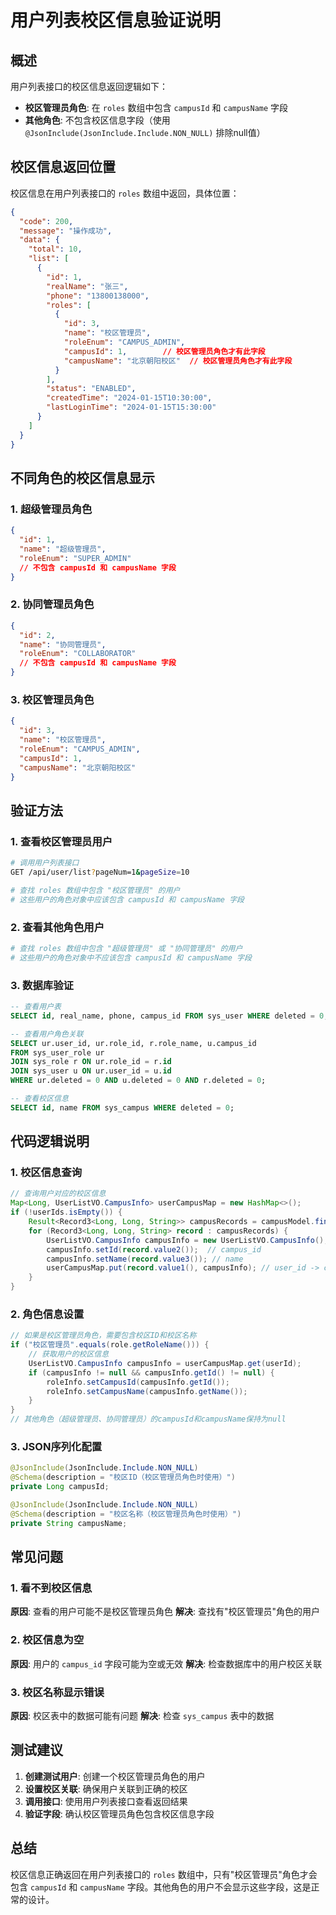 # 用户列表校区信息验证说明

## 概述

用户列表接口的校区信息返回逻辑如下：
- **校区管理员角色**: 在 `roles` 数组中包含 `campusId` 和 `campusName` 字段
- **其他角色**: 不包含校区信息字段（使用 `@JsonInclude(JsonInclude.Include.NON_NULL)` 排除null值）

## 校区信息返回位置

校区信息在用户列表接口的 `roles` 数组中返回，具体位置：

```json
{
  "code": 200,
  "message": "操作成功",
  "data": {
    "total": 10,
    "list": [
      {
        "id": 1,
        "realName": "张三",
        "phone": "13800138000",
        "roles": [
          {
            "id": 3,
            "name": "校区管理员",
            "roleEnum": "CAMPUS_ADMIN",
            "campusId": 1,        // 校区管理员角色才有此字段
            "campusName": "北京朝阳校区"  // 校区管理员角色才有此字段
          }
        ],
        "status": "ENABLED",
        "createdTime": "2024-01-15T10:30:00",
        "lastLoginTime": "2024-01-15T15:30:00"
      }
    ]
  }
}
```

## 不同角色的校区信息显示

### 1. 超级管理员角色
```json
{
  "id": 1,
  "name": "超级管理员",
  "roleEnum": "SUPER_ADMIN"
  // 不包含 campusId 和 campusName 字段
}
```

### 2. 协同管理员角色
```json
{
  "id": 2,
  "name": "协同管理员",
  "roleEnum": "COLLABORATOR"
  // 不包含 campusId 和 campusName 字段
}
```

### 3. 校区管理员角色
```json
{
  "id": 3,
  "name": "校区管理员",
  "roleEnum": "CAMPUS_ADMIN",
  "campusId": 1,
  "campusName": "北京朝阳校区"
}
```

## 验证方法

### 1. 查看校区管理员用户
```bash
# 调用用户列表接口
GET /api/user/list?pageNum=1&pageSize=10

# 查找 roles 数组中包含 "校区管理员" 的用户
# 这些用户的角色对象中应该包含 campusId 和 campusName 字段
```

### 2. 查看其他角色用户
```bash
# 查找 roles 数组中包含 "超级管理员" 或 "协同管理员" 的用户
# 这些用户的角色对象中不应该包含 campusId 和 campusName 字段
```

### 3. 数据库验证
```sql
-- 查看用户表
SELECT id, real_name, phone, campus_id FROM sys_user WHERE deleted = 0;

-- 查看用户角色关联
SELECT ur.user_id, ur.role_id, r.role_name, u.campus_id 
FROM sys_user_role ur 
JOIN sys_role r ON ur.role_id = r.id 
JOIN sys_user u ON ur.user_id = u.id 
WHERE ur.deleted = 0 AND u.deleted = 0 AND r.deleted = 0;

-- 查看校区信息
SELECT id, name FROM sys_campus WHERE deleted = 0;
```

## 代码逻辑说明

### 1. 校区信息查询
```java
// 查询用户对应的校区信息
Map<Long, UserListVO.CampusInfo> userCampusMap = new HashMap<>();
if (!userIds.isEmpty()) {
    Result<Record3<Long, Long, String>> campusRecords = campusModel.findCampusByUserIds(userIds);
    for (Record3<Long, Long, String> record : campusRecords) {
        UserListVO.CampusInfo campusInfo = new UserListVO.CampusInfo();
        campusInfo.setId(record.value2());  // campus_id
        campusInfo.setName(record.value3()); // name
        userCampusMap.put(record.value1(), campusInfo); // user_id -> campusInfo
    }
}
```

### 2. 角色信息设置
```java
// 如果是校区管理员角色，需要包含校区ID和校区名称
if ("校区管理员".equals(role.getRoleName())) {
    // 获取用户的校区信息
    UserListVO.CampusInfo campusInfo = userCampusMap.get(userId);
    if (campusInfo != null && campusInfo.getId() != null) {
        roleInfo.setCampusId(campusInfo.getId());
        roleInfo.setCampusName(campusInfo.getName());
    }
}
// 其他角色（超级管理员、协同管理员）的campusId和campusName保持为null
```

### 3. JSON序列化配置
```java
@JsonInclude(JsonInclude.Include.NON_NULL)
@Schema(description = "校区ID（校区管理员角色时使用）")
private Long campusId;

@JsonInclude(JsonInclude.Include.NON_NULL)
@Schema(description = "校区名称（校区管理员角色时使用）")
private String campusName;
```

## 常见问题

### 1. 看不到校区信息
**原因**: 查看的用户可能不是校区管理员角色
**解决**: 查找有"校区管理员"角色的用户

### 2. 校区信息为空
**原因**: 用户的 `campus_id` 字段可能为空或无效
**解决**: 检查数据库中的用户校区关联

### 3. 校区名称显示错误
**原因**: 校区表中的数据可能有问题
**解决**: 检查 `sys_campus` 表中的数据

## 测试建议

1. **创建测试用户**: 创建一个校区管理员角色的用户
2. **设置校区关联**: 确保用户关联到正确的校区
3. **调用接口**: 使用用户列表接口查看返回结果
4. **验证字段**: 确认校区管理员角色包含校区信息字段

## 总结

校区信息正确返回在用户列表接口的 `roles` 数组中，只有"校区管理员"角色才会包含 `campusId` 和 `campusName` 字段。其他角色的用户不会显示这些字段，这是正常的设计。 